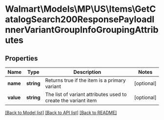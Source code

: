 # Walmart\Models\MP\US\Items\GetCatalogSearch200ResponsePayloadInnerVariantGroupInfoGroupingAttributes

## Properties

Name | Type | Description | Notes
------------ | ------------- | ------------- | -------------
**name** | **string** | Returns true if the item is a primary variant | [optional]
**value** | **string** | The list of variant attributes used to create the variant item | [optional]


[[Back to Model list]](./) [[Back to API list]](../../../../../README.md#supported-apis) [[Back to README]](../../../../../README.md)
